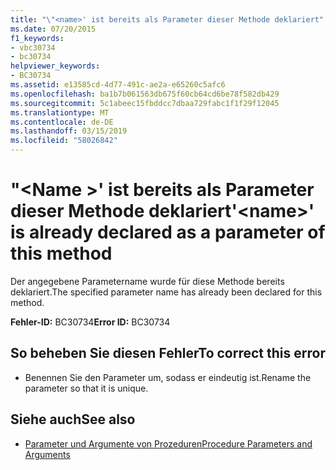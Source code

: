 ```yaml
---
title: "\"<name>' ist bereits als Parameter dieser Methode deklariert"
ms.date: 07/20/2015
f1_keywords:
- vbc30734
- bc30734
helpviewer_keywords:
- BC30734
ms.assetid: e13585cd-4d77-491c-ae2a-e65260c5afc6
ms.openlocfilehash: ba1b7b061563db675f60cb64cd6be78f582db429
ms.sourcegitcommit: 5c1abeec15fbddcc7dbaa729fabc1f1f29f12045
ms.translationtype: MT
ms.contentlocale: de-DE
ms.lasthandoff: 03/15/2019
ms.locfileid: "58026842"
---
```

# <a name="name-is-already-declared-as-a-parameter-of-this-method"></a><span data-ttu-id="12e98-102">"\<Name >' ist bereits als Parameter dieser Methode deklariert</span><span class="sxs-lookup"><span data-stu-id="12e98-102">'\<name>' is already declared as a parameter of this method</span></span>
<span data-ttu-id="12e98-103">Der angegebene Parametername wurde für diese Methode bereits deklariert.</span><span class="sxs-lookup"><span data-stu-id="12e98-103">The specified parameter name has already been declared for this method.</span></span>  
  
 <span data-ttu-id="12e98-104">**Fehler-ID:** BC30734</span><span class="sxs-lookup"><span data-stu-id="12e98-104">**Error ID:** BC30734</span></span>  
  
## <a name="to-correct-this-error"></a><span data-ttu-id="12e98-105">So beheben Sie diesen Fehler</span><span class="sxs-lookup"><span data-stu-id="12e98-105">To correct this error</span></span>  
  
-   <span data-ttu-id="12e98-106">Benennen Sie den Parameter um, sodass er eindeutig ist.</span><span class="sxs-lookup"><span data-stu-id="12e98-106">Rename the parameter so that it is unique.</span></span>  
  
## <a name="see-also"></a><span data-ttu-id="12e98-107">Siehe auch</span><span class="sxs-lookup"><span data-stu-id="12e98-107">See also</span></span>

- [<span data-ttu-id="12e98-108">Parameter und Argumente von Prozeduren</span><span class="sxs-lookup"><span data-stu-id="12e98-108">Procedure Parameters and Arguments</span></span>](../../visual-basic/programming-guide/language-features/procedures/procedure-parameters-and-arguments.md)

